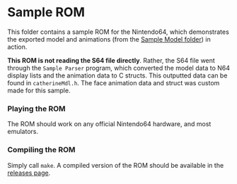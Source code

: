 # Sample ROM

This folder contains a sample ROM for the Nintendo64, which demonstrates the exported model and animations (from the [Sample Model folder](../../Sample%20Model)) in action. 

**This ROM is not reading the S64 file directly**. Rather, the S64 file went through the `Sample Parser` program, which converted the model data to N64 display lists and the animation data to C structs. This outputted data can be found in `catherineMdl.h`. The face animation data and struct was custom made for this sample.


### Playing the ROM
The ROM should work on any official Nintendo64 hardware, and most emulators. 


### Compiling the ROM
Simply call `make`. A compiled version of the ROM should be available in the [releases page](../../../../releases).